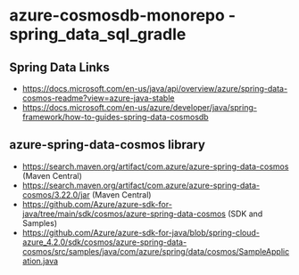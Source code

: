 # azure-cosmosdb-monorepo - spring_data_sql_gradle

## Spring Data Links

- https://docs.microsoft.com/en-us/java/api/overview/azure/spring-data-cosmos-readme?view=azure-java-stable
- https://docs.microsoft.com/en-us/azure/developer/java/spring-framework/how-to-guides-spring-data-cosmosdb


## azure-spring-data-cosmos library

- https://search.maven.org/artifact/com.azure/azure-spring-data-cosmos   (Maven Central)
- https://search.maven.org/artifact/com.azure/azure-spring-data-cosmos/3.22.0/jar  (Maven Central)
- https://github.com/Azure/azure-sdk-for-java/tree/main/sdk/cosmos/azure-spring-data-cosmos  (SDK and Samples)
- https://github.com/Azure/azure-sdk-for-java/blob/spring-cloud-azure_4.2.0/sdk/cosmos/azure-spring-data-cosmos/src/samples/java/com/azure/spring/data/cosmos/SampleApplication.java
